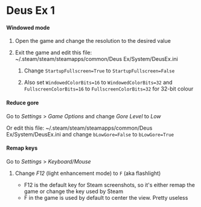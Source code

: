 # Deus Ex 1

#### Windowed mode

1. Open the game and change the resolution to the desired value

1. Exit the game and edit this file: ~/.steam/steam/steamapps/common/Deus Ex/System/DeusEx.ini

   1. Change `StartupFullscreen=True` to `StartupFullscreen=False`

   1. Also set `WindowedColorBits=16` to `WindowedColorBits=32` and `FullscreenColorBits=16` to `FullscreenColorBits=32` for 32-bit colour

#### Reduce gore

Go to _Settings_ > _Game Options_ and change _Gore Level_ to _Low_

Or edit this file: ~/.steam/steam/steamapps/common/Deus Ex/System/DeusEx.ini and change `bLowGore=False` to `bLowGore=True`

#### Remap keys

Go to _Settings_ > _Keyboard/Mouse_

1. Change _F12_ (light enhancement mode) to `F` (aka flashlight)

   - F12 is the default key for Steam screenshots, so it's either remap the game or change the key used by Steam
   - F in the game is used by default to center the view. Pretty useless
